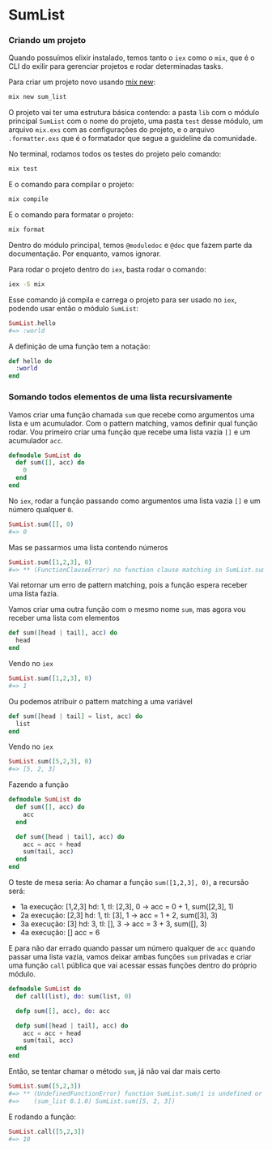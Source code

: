 # SumList

### Criando um projeto

Quando possuímos elixir instalado, temos tanto o `iex` como o `mix`, que é o CLI do exilir para gerenciar projetos e rodar determinadas tasks.

Para criar um projeto novo usando [mix new](https://elixir-lang.org/getting-started/mix-otp/introduction-to-mix.html#our-first-project):

```bash
mix new sum_list
```

O projeto vai ter uma estrutura básica contendo: a pasta `lib` com o módulo principal `SumList` com o nome do projeto, uma pasta `test` desse módulo, um arquivo `mix.exs` com as configurações do projeto, e o arquivo `.formatter.exs` que é o formatador que segue a guideline da comunidade.

No terminal, rodamos todos os testes do projeto pelo comando:

```bash
mix test
```

E o comando para compilar o projeto:

```bash
mix compile
```

E o comando para formatar o projeto:

```bash
mix format
```

Dentro do módulo principal, temos `@moduledoc` e `@doc` que fazem parte da documentação. Por enquanto, vamos ignorar.

Para rodar o projeto dentro do `iex`, basta rodar o comando:

```bash
iex -S mix
```

Esse comando já compila e carrega o projeto para ser usado no `iex`, podendo usar então o módulo `SumList`:

```elixir
SumList.hello
#=> :world
```

A definição de uma função tem a notação:

```elixir
def hello do
  :world
end
```

### Somando todos elementos de uma lista recursivamente

Vamos criar uma função chamada `sum` que recebe como argumentos uma lista e um acumulador. Com o pattern matching, vamos definir qual função rodar. Vou primeiro criar uma função que recebe uma lista vazia `[]` e um acumulador `acc`.

```elixir
defmodule SumList do
  def sum([], acc) do
    0
  end
end
```

No `iex`, rodar a função passando como argumentos uma lista vazia `[]` e um número qualquer `0`.

```elixir
SumList.sum([], 0)
#=> 0
```

Mas se passarmos uma lista contendo números

```elixir
SumList.sum([1,2,3], 0)
#=> ** (FunctionClauseError) no function clause matching in SumList.sum/2
```

Vai retornar um erro de pattern matching, pois a função espera receber uma lista fazia.

Vamos criar uma outra função com o mesmo nome `sum`, mas agora vou receber uma lista com elementos

```elixir
def sum([head | tail], acc) do
  head
end
```

Vendo no `iex`

```elixir
SumList.sum([1,2,3], 0)
#=> 1
```

Ou podemos atribuir o pattern matching a uma variável

```elixir
def sum([head | tail] = list, acc) do
  list
end
```

Vendo no `iex`

```elixir
SumList.sum([5,2,3], 0)
#=> [5, 2, 3]
```

Fazendo a função

```elixir
defmodule SumList do
  def sum([], acc) do
    acc
  end

  def sum([head | tail], acc) do
    acc = acc + head
    sum(tail, acc)
  end
end
```

O teste de mesa seria:
Ao chamar a função `sum([1,2,3], 0)`, a recursão será:

- 1a execução: [1,2,3] hd: 1, tl: [2,3], 0 -> acc = 0 + 1, sum([2,3], 1)
- 2a execução: [2,3] hd: 1, tl: [3], 1 -> acc = 1 + 2, sum([3], 3)
- 3a execução: [3] hd: 3, tl: [], 3 -> acc = 3 + 3, sum([], 3)
- 4a execução: [] acc = 6

E para não dar errado quando passar um número qualquer de `acc` quando passar uma lista vazia, vamos deixar ambas funções `sum` privadas e criar uma função `call` pública que vai acessar essas funções dentro do próprio módulo.

```elixir
defmodule SumList do
  def call(list), do: sum(list, 0)

  defp sum([], acc), do: acc

  defp sum([head | tail], acc) do
    acc = acc + head
    sum(tail, acc)
  end
end
```

Então, se tentar chamar o método `sum`, já não vai dar mais certo

```elixir
SumList.sum([5,2,3])
#=> ** (UndefinedFunctionError) function SumList.sum/1 is undefined or private
#=>    (sum_list 0.1.0) SumList.sum([5, 2, 3])
```

E rodando a função:

```elixir
SumList.call([5,2,3])
#=> 10
```
